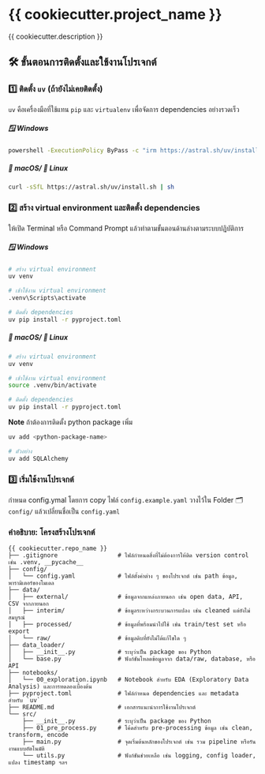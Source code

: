 # {{ cookiecutter.project_name }}

{{ cookiecutter.description }}

## 🛠️ ขั้นตอนการติดตั้งและใช้งานโปรเจกต์

### 1️⃣ ติดตั้ง `uv` (ถ้ายังไม่เคยติดตั้ง)

`uv` คือเครื่องมือที่ใช้แทน `pip` และ `virtualenv` เพื่อจัดการ dependencies อย่างรวดเร็ว

##### 🪟 Windows 
```bash
powershell -ExecutionPolicy ByPass -c "irm https://astral.sh/uv/install.ps1 | iex"
```

##### 🍎 macOS/ 🐧 Linux
```bash
curl -sSfL https://astral.sh/uv/install.sh | sh
```
### 2️⃣ สร้าง virtual environment และติดตั้ง dependencies

ให้เปิด Terminal หรือ Command Prompt แล้วทำตามขั้นตอนด้านล่างตามระบบปฏิบัติการ


##### 🪟 Windows 
```bash
# สร้าง virtual environment
uv venv

# เช้าใช้งาน virtual environment
.venv\Scripts\activate

# ติดตั้ง dependencies
uv pip install -r pyproject.toml
```

##### 🍎 macOS/ 🐧 Linux
```bash
# สร้าง virtual environment
uv venv

# เช้าใช้งาน virtual environment
source .venv/bin/activate

# ติดตั้ง dependencies
uv pip install -r pyproject.toml
```
**Note**
ถ้าต้องการติดตั้ง python package เพิ่ม 
```bash
uv add <python-package-name>

# ตัวอย่าง
uv add SQLAlchemy
```


### 3️⃣ เริ่มใช้งานโปรเจกต์
กำหนด config.ymal โดยการ copy ไฟล์ `config.example.yaml` วางไว้ใน Folder 🗂️ `config/` แล้วเปลี่ยนชื่อเป็น `config.yaml` 

### คำอธิบาย: โครงสร้างโปรเจกต์

```
{{ cookiecutter.repo_name }}
├── .gitignore                 # ไฟล์กำหนดสิ่งที่ไม่ต้องการให้ติด version control เช่น .venv, __pycache__
├── config/
│   └── config.yaml            # ไฟล์ตั้งค่าต่าง ๆ ของโปรเจกต์ เช่น path ข้อมูล, พารามิเตอร์ของโมเดล
├── data/
│   ├── external/              # ข้อมูลจากแหล่งภายนอก เช่น open data, API, CSV จากภายนอก
│   ├── interim/               # ข้อมูลระหว่างกระบวนการแปลง เช่น cleaned แต่ยังไม่สมบูรณ์
│   ├── processed/             # ข้อมูลที่พร้อมนำไปใช้ เช่น train/test set หรือ export
│   └── raw/                   # ข้อมูลดิบที่ยังไม่ได้แก้ไขใด ๆ
├── data_loader/
│   ├── __init__.py            # ระบุว่าเป็น package ของ Python
│   └── base.py                # ฟังก์ชันโหลดข้อมูลจาก data/raw, database, หรือ API
├── notebooks/
│   └── 00_exploration.ipynb   # Notebook สำหรับ EDA (Exploratory Data Analysis) และการทดลองเบื้องต้น
├── pyproject.toml             # ไฟล์กำหนด dependencies และ metadata สำหรับ `uv`
├── README.md                  # เอกสารแนะนำการใช้งานโปรเจกต์
└── src/
    ├── __init__.py            # ระบุว่าเป็น package ของ Python
    ├── 01_pre_process.py      # โค้ดสำหรับ pre-processing ข้อมูล เช่น clean, transform, encode
    ├── main.py                # จุดเริ่มต้นหลักของโปรเจกต์ เช่น รวม pipeline หรือรันงานแบบอัตโนมัติ
    └── utils.py               # ฟังก์ชันช่วยเหลือ เช่น logging, config loader, แปลง timestamp ฯลฯ
```
